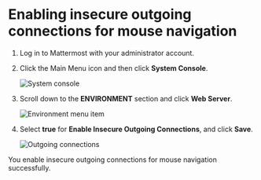 # Enabling insecure outgoing connections for mouse navigation

1.  Log in to Mattermost with your administrator account.

2.  Click the Main Menu icon and then click **System Console**.

    ![System console](bnz_mattermost_system_console.png "System console")

3.  Scroll down to the **ENVIRONMENT** section and click **Web Server**.

    ![Environment menu item](bnz_system_console_environment.png "Environment menu item")

4.  Select **true** for **Enable Insecure Outgoing Connections**, and click **Save**.

    ![Outgoing connections](bnz-system_console_enable_connections.png "Outgoing connections")


You enable insecure outgoing connections for mouse navigation successfully.
